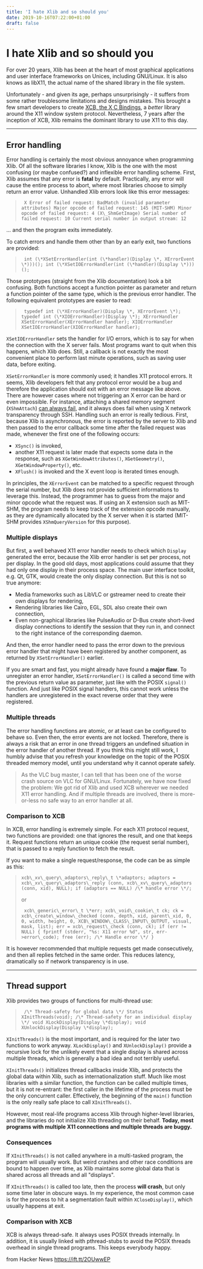 ```yaml
---
title: 'I hate Xlib and so should you'
date: 2019-10-16T07:22:00+01:00
draft: false
---
```


I hate Xlib and so should you
=============================

For over 20 years, Xlib has been at the heart of most graphical applications and user interface frameworks on Unices, including GNU/Linux. It is also knows as libX11, the actual name of the shared library in the file system.

Unfortunately - and given its age, perhaps unsurprisingly - it suffers from some rather troublesome limitations and designs mistakes. This brought a few smart developers to create [XCB, the X C Bindings](http://xcb.freedesktop.org/), a _better_ library around the X11 window system protocol. Nevertheless, 7 years after the inception of XCB, Xlib remains the dominant library to use X11 to this day.

* * *

Error handling
--------------

Error handling is certainly the most obvious annoyance when programming Xlib. Of all the software libraries I know, Xlib is the one with the most confusing (or maybe confused?) and inflexible error handling scheme. First, Xlib assumes that any error is **fatal** by default. Practically, any error will cause the entire process to abort, where most libraries choose to simply return an error value. Unhandled Xlib errors look like this error messages:

> ```
>  X Error of failed request: BadMatch (invalid parameter attributes) Major opcode of failed request: 145 (MIT-SHM) Minor opcode of failed request: 4 (X\_ShmGetImage) Serial number of failed request: 10 Current serial number in output stream: 12 
> ```

... and then the program exits immediately.

To catch errors and handle them other than by an early exit, two functions are provided:

> ```
>  int (\*XSetErrorHandler(int (\*handler)(Display \*, XErrorEvent \*)))(); int (\*XSetIOErrorHandler(int (\*handler)(Display \*)))(); 
> ```

Those prototypes (straight from the Xlib documentation) look a bit confusing. Both functions accept a function pointer as parameter and return a function pointer of the same type, which is the previous error handler. The following equivalent prototypes are easier to read:

> ```
>  typedef int (\*XErrorHandler)(Display \*, XErrorEvent \*); typedef int (\*XIOErrorHandler)(Display \*); XErrorHandler XSetErrorHandler(XErrorHandler handler); XIOErrorHandler XSetIOErrorHandler(XIOErrorHandler handler); 
> ```

`XSetIOErrorHandler` sets the handler for I/O errors, which is to say for when the connection with the X server fails. Most programs want to quit when this happens, which Xlib does. Still, a callback is not exactly the most convenient place to perform last minute operations, such as saving user data, before exiting.

`XSetErrorHandler` is more commonly used; it handles X11 protocol errors. It seems, Xlib developers felt that any protocol error would be a bug and therefore the application should exit with an error message like above. There are however cases where not triggering an X error can be hard or even impossible. For instance, attaching a shared memory segment (`XShmAttach`) [can always fail](https://www.remlab.net/op/mit-shm.shtml), and it always does fail when using X network transparency through SSH. Handling such an error is really tedious. First, because Xlib is asynchronous, the error is reported by the server to Xlib and then passed to the error callback some time after the failed request was made, whenever the first one of the following occurs:

*   `XSync()` is invoked,
*   another X11 request is later made that expects some data in the response, such as `XGetWindowAttributes()`, `XGetGeometry()`, `XGetWindowProperty()`, etc.
*   `XFlush()` is invoked and the X event loop is iterated times enough.

In principles, the `XErrorEvent` can be matched to a specific request through the serial number, but Xlib does not provide sufficient informations to leverage this. Instead, the programmer has to guess from the major and minor opcode what the request was. If using an X extension such as MIT-SHM, the program needs to keep track of the extension opcode manually, as they are dynamically allocated by the X server when it is started (MIT-SHM provides `XShmQueryVersion` for this purpose).

### Multiple displays

But first, a well behaved X11 error handler needs to check which `Display` generated the error, because the Xlib error handler is set per process, not per display. In the good old days, most applications could assume that they had only one display in their process space. The main user interface toolkit, e.g. Qt, GTK, would create the only display connection. But this is not so true anymore:

*   Media frameworks such as LibVLC or gstreamer need to create their own displays for rendering,
*   Rendering libraries like Cairo, EGL, SDL also create their own connection,
*   Even non-graphical libraries like PulseAudio or D-Bus create short-lived display connections to identify the session that they run in, and connect to the right instance of the corresponding daemon.

And then, the error handler need to pass the error down to the previous error handler that might have been registered by another component, as returned by `XSetErrorHandler()` earlier.

If you are smart and fast, you might already have found a **major flaw**. To unregister an error handler, `XSetErrorHandler()` is called a second time with the previous return value as parameter, just like with the POSIX `signal()` function. And just like POSIX signal handlers, this cannot work unless the handlers are unregistered in the exact reverse order that they were registered.

### Multiple threads

The error handling functions are atomic, or at least can be configured to behave so. Even then, the error events are not locked. Therefore, there is always a risk that an error in one thread triggers an undefined situation in the error handler of another thread. If you think this might still work, I humbly advise that you refresh your knowledge on the topic of the POSIX threaded memory model, until you understand why it cannot operate safely.

> As the VLC bug master, I can tell that has been one of the worse crash source on VLC for GNU/Linux. Fortunately, we have now fixed the problem: We got rid of Xlib and used XCB wherever we needed X11 error handling. And if multiple threads are involved, there is more-or-less no safe way to an error handler at all.

### Comparison to XCB

In XCB, error handling is extremely simple. For each X11 protocol request, two functions are provided: one that ignores the result, and one that keeps it. Request functions return an unique cookie (the request serial number), that is passed to a reply function to fetch the result.

If you want to make a single request/response, the code can be as simple as this:

> ```
> xcb\_xv\_query\_adaptors\_reply\_t \*adaptors; adaptors = xcb\_xv\_query\_adaptors\_reply (conn, xcb\_xv\_query\_adaptors (conn, xid), NULL); if (adaptors == NULL) /\* handle error \*/; 
> ```
> 
> or
> 
> ```
>  xcb\_generic\_error\_t \*err; xcb\_void\_cookie\_t ck; ck = xcb\_create\_window\_checked (conn, depth, xid, parent\_xid, 0, 0, width, height, 0, XCB\_WINDOW\_CLASS\_INPUT\_OUTPUT, visual, mask, list); err = xcb\_request\_check (conn, ck); if (err != NULL) { fprintf (stderr, "%s: X11 error %d", str, err->error\_code); free (err); /\* Handle error \*/ } 
> ```

It is however recommended that multiple requests get made consecutively, and then all replies fetched in the same order. This reduces latency, dramatically so if network transparency is in use.

* * *

Thread support
--------------

Xlib provides two groups of functions for multi-thread use:

> ```
>  /\* Thread-safety for global data \*/ Status XInitThreads(void); /\* Thread-safety for an individual display \*/ void XLockDisplay(Display \*display); void XUnlockDisplay(Display \*display); 
> ```

`XInitThreads()` is the most important, and is required for the later two functions to work anyway. `XLockDisplay()` and `XUnlockDisplay()` provide a recursive lock for the unlikely event that a single display is shared across multiple threads, which is generally a bad idea and not terribly useful.

`XInitThreads()` initializes thread callbacks inside Xlib, and protects the global data within Xlib, such as internationalization stuff. Much like most libraries with a similar function, the function can be called multiple times, but it is not re-entrant: the first caller in the lifetime of the process must be the only concurrent caller. Effectively, the beginning of the `main()` function is the only really safe place to call `XInitThreads()`.

However, most real-life programs access Xlib through higher-level libraries, and the libraries do not initialize Xlib threading on their behalf. **Today, most programs with multiple X11 connections and multiple threads are buggy.**

### Consequences

If `XInitThreads()` is not called anywhere in a multi-tasked program, the program will usually work. But weird crashes and other race conditions are bound to happen over time, as Xlib maintains some global data that is shared across all threads and all "displays".

If `XInitThreads()` is called too late, then the process **will crash**, but only some time later in obscure ways. In my experience, the most common case is for the process to hit a segmentation fault within `XCloseDisplay()`, which usually happens at exit.

### Comparison with XCB

XCB is always thread-safe. It always uses POSIX threads internally. In addition, it is usually linked with pthread-stubs to avoid the POSIX threads overhead in single thread programs. This keeps everybody happy.

  
  
from Hacker News https://ift.tt/2OUwwEP